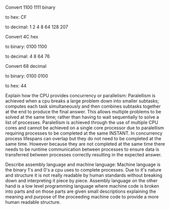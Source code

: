 Convert 1100 1111 binary

to hex: 
CF

to decimal: 1 2 4 8 64 128
207

Convert 4C hex

to binary:
0100 1100

to decimal: 4 8 64
76

Convert 68 decimal

to binary: 0100 0100

to hex: 44

Explain how the CPU provides concurrency or parallelism:
Paralellism is achieved when a cpu breaks a large problem down into smaller subtasks; computes each task simultaneously and then combines subtasks together at the end to produce the final answer. This allows multiple problems to be solved at the same time; rather than having to wait sequentially to solve a list of processes.
Paralellism is achieved through the use of multiple CPU cores and cannot be achieved on a single core processor due to paralellism requiring processes to be completed at the same INSTANT. In concurrency process lifespans can overlap but they do not need to be completed at the same time. However because they are not completed at the same time there needs to be runtime communication between processes to ensure data is transferred between processes correctly resulting in the expected answer.

Describe assembly language and machine language:
Machine language is the binary 1's and 0's a cpu uses to complete processes. Due to it's nature and structure it is not really readable by human standards without breaking down and interpreting it piece by piece.
Assembly language on the other hand is a low level programming language where machine code is broken into parts and on those parts are given small descriptions explaining the meaning and purpose of the proceeding machine code to provide a more human readable structure.